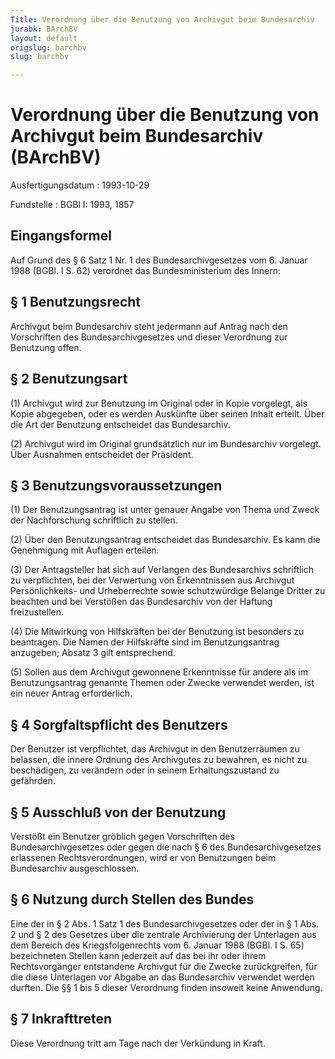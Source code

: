 ```yaml
---
Title: Verordnung über die Benutzung von Archivgut beim Bundesarchiv
jurabk: BArchBV
layout: default
origslug: barchbv
slug: barchbv

---
```


# Verordnung über die Benutzung von Archivgut beim Bundesarchiv (BArchBV)

Ausfertigungsdatum
:   1993-10-29

Fundstelle
:   BGBl I: 1993, 1857



## Eingangsformel

Auf Grund des § 6 Satz 1 Nr. 1 des Bundesarchivgesetzes vom 6. Januar 1988 (BGBl. I S. 62) verordnet das Bundesministerium des Innern:


## § 1 Benutzungsrecht

Archivgut beim Bundesarchiv steht jedermann auf Antrag nach den Vorschriften des Bundesarchivgesetzes und dieser Verordnung zur Benutzung offen.


## § 2 Benutzungsart

(1) Archivgut wird zur Benutzung im Original oder in Kopie vorgelegt, als Kopie abgegeben, oder es werden Auskünfte über seinen Inhalt erteilt. Über die Art der Benutzung entscheidet das Bundesarchiv.

(2) Archivgut wird im Original grundsätzlich nur im Bundesarchiv vorgelegt. Über Ausnahmen entscheidet der Präsident.


## § 3 Benutzungsvoraussetzungen

(1) Der Benutzungsantrag ist unter genauer Angabe von Thema und Zweck der Nachforschung schriftlich zu stellen.

(2) Über den Benutzungsantrag entscheidet das Bundesarchiv. Es kann die Genehmigung mit Auflagen erteilen.

(3) Der Antragsteller hat sich auf Verlangen des Bundesarchivs schriftlich zu verpflichten, bei der Verwertung von Erkenntnissen aus Archivgut Persönlichkeits- und Urheberrechte sowie schutzwürdige Belange Dritter zu beachten und bei Verstößen das Bundesarchiv von der Haftung freizustellen.

(4) Die Mitwirkung von Hilfskräften bei der Benutzung ist besonders zu beantragen. Die Namen der Hilfskräfte sind im Benutzungsantrag anzugeben; Absatz 3 gilt entsprechend.

(5) Sollen aus dem Archivgut gewonnene Erkenntnisse für andere als im Benutzungsantrag genannte Themen oder Zwecke verwendet werden, ist ein neuer Antrag erforderlich.


## § 4 Sorgfaltspflicht des Benutzers

Der Benutzer ist verpflichtet, das Archivgut in den Benutzerräumen zu belassen, die innere Ordnung des Archivgutes zu bewahren, es nicht zu beschädigen, zu verändern oder in seinem Erhaltungszustand zu gefährden.


## § 5 Ausschluß von der Benutzung

Verstößt ein Benutzer gröblich gegen Vorschriften des Bundesarchivgesetzes oder gegen die nach § 6 des Bundesarchivgesetzes erlassenen Rechtsverordnungen, wird er von Benutzungen beim Bundesarchiv ausgeschlossen.


## § 6 Nutzung durch Stellen des Bundes

Eine der in § 2 Abs. 1 Satz 1 des Bundesarchivgesetzes oder der in § 1 Abs. 2 und § 2 des Gesetzes über die zentrale Archivierung der Unterlagen aus dem Bereich des Kriegsfolgenrechts vom 6. Januar 1988 (BGBl. I S. 65) bezeichneten Stellen kann jederzeit auf das bei ihr oder ihrem Rechtsvorgänger entstandene Archivgut für die Zwecke zurückgreifen, für die diese Unterlagen vor Abgabe an das Bundesarchiv verwendet werden durften. Die §§ 1 bis 5 dieser Verordnung finden insoweit keine Anwendung.


## § 7 Inkrafttreten

Diese Verordnung tritt am Tage nach der Verkündung in Kraft.

